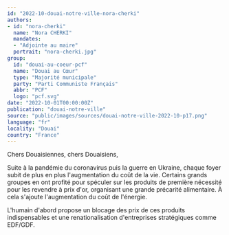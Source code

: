 ```yaml
---
id: "2022-10-douai-notre-ville-nora-cherki"
authors:
- id: "nora-cherki"
  name: "Nora CHERKI"
  mandates: 
  - "Adjointe au maire"
  portrait: "nora-cherki.jpg"
group:
  id: "douai-au-coeur-pcf"
  name: "Douai au Cœur"
  type: "Majorité municipale"
  party: "Parti Communiste Français"
  abbr: "PCF"
  logo: "pcf.svg"
date: "2022-10-01T00:00:00Z"
publication: "douai-notre-ville"
source: "public/images/sources/douai-notre-ville-2022-10-p17.png"
language: "fr"
locality: "Douai"
country: "France"
---
```


Chers Douaisiennes, chers Douaisiens,

Suite à la pandémie du coronavirus puis la guerre en Ukraine, chaque foyer subit de plus en plus l'augmentation du coût de la vie. Certains grands groupes en ont profité pour spéculer sur les produits de première nécessité pour les revendre à prix d'or, organisant une grande précarité alimentaire. À cela s'ajoute l'augmentation du coût de l'énergie.

L'humain d'abord propose un blocage des prix de ces produits indispensables et une renationalisation d'entreprises stratégiques comme EDF/GDF.
